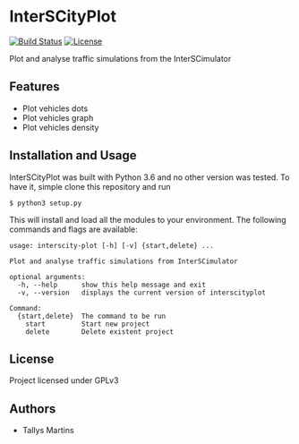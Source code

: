 # InterSCityPlot

[![Build Status](https://travis-ci.org/tallysmartins/interscity-plot.svg?branch=master)](https://travis-ci.org/tallysmartins/interscity-plot)
[![License](https://img.shields.io/cran/l/devtools.svg)](https://github.com/tallysmartins/interscity-plot/blob/master/LICENSE)

Plot and analyse traffic simulations from the InterSCimulator

## Features

- Plot vehicles dots
- Plot vehicles graph
- Plot vehicles density

## Installation and Usage

InterSCityPlot was built with Python 3.6 and no other version was tested. To have
it, simple clone this repository and run

	$ python3 setup.py

This will install and load all the modules to your environment. The following
commands and flags are available:

    usage: interscity-plot [-h] [-v] {start,delete} ...

    Plot and analyse traffic simulations from InterSCimulator

    optional arguments:
      -h, --help      show this help message and exit
      -v, --version   displays the current version of interscityplot

    Command:
      {start,delete}  The command to be run
        start         Start new project
        delete        Delete existent project

## License

Project licensed under GPLv3

## Authors

- Tallys Martins
